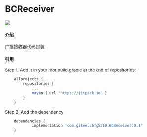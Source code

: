 # BCReceiver
[![](https://jitpack.io/v/com.gitee.cbfg5210/BCReceiver.svg)](https://jitpack.io/#com.gitee.cbfg5210/BCReceiver)

#### 介绍
广播接收器代码封装

#### 引用

Step 1. 
Add it in your root build.gradle at the end of repositories:
```gradle
	allprojects {
		repositories {
			...
			maven { url 'https://jitpack.io' }
		}
	}
```

Step 2. Add the dependency
```gradle
	dependencies {
	        implementation 'com.gitee.cbfg5210:BCReceiver:0.1'
	}
```
